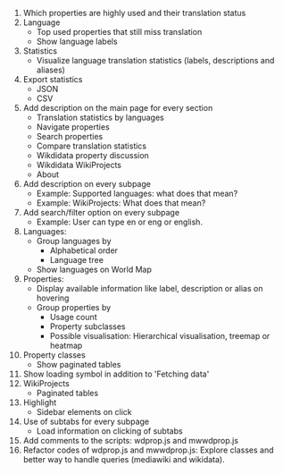 1. Which properties are highly used and their translation status
2. Language
     * Top used properties that still miss translation
     * Show language labels
3. Statistics
     * Visualize language translation statistics (labels, descriptions and aliases)
4. Export statistics
     * JSON
     * CSV
6. Add description on the main page for every section
    * Translation statistics by languages
    * Navigate properties
    * Search properties
    * Compare translation statistics
    * Wikdidata property discussion
    * Wikdidata WikiProjects
    * About
7. Add description on every subpage
    * Example: Supported languages: what does that mean?
    * Example: WikiProjects: What does that mean?
8. Add search/filter option on every subpage
    * Example: User can type en or eng or english. 
9. Languages:
    * Group languages by
        * Alphabetical order
        * Language tree
    * Show languages on World Map
10. Properties:
    * Display available information like label, description or alias on hovering
    * Group properties by
        * Usage count
        * Property subclasses
        * Possible visualisation: Hierarchical visualisation, treemap or heatmap
11. Property classes
    * Show paginated tables
12. Show loading symbol in addition to 'Fetching data'
13. WikiProjects
    * Paginated tables
14. Highlight
    * Sidebar elements on click
15. Use of subtabs for every subpage
    * Load information on clicking of subtabs
16. Add comments to the scripts: wdprop.js and mwwdprop.js
17. Refactor codes of wdprop.js and mwwdprop.js: Explore classes and better way to handle queries (mediawiki and wikidata).
